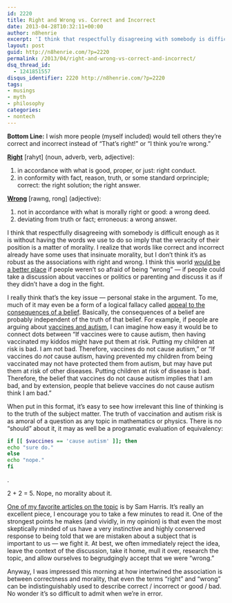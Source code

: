 ```yaml
---
id: 2220
title: Right and Wrong vs. Correct and Incorrect
date: 2013-04-28T10:32:11+00:00
author: n8henrie
excerpt: 'I think that respectfully disagreeing with somebody is difficult enough as it is without having the words we use to do so imply that the veracity of their position is a matter of morality. '
layout: post
guid: http://n8henrie.com/?p=2220
permalink: /2013/04/right-and-wrong-vs-correct-and-incorrect/
dsq_thread_id:
  - 1241851557
disqus_identifier: 2220 http://n8henrie.com/?p=2220
tags:
- musings
- myth
- philosophy
categories:
- nontech
---
```

**Bottom Line:** I wish more people (myself included) would tell others they’re correct and incorrect instead of “That’s right!” or “I think you’re wrong.” <!--more-->

<a target="_blank" href="http://dictionary.reference.com/browse/right"><strong>Right</strong></a> \[rahyt\] (noun, adverb, verb, adjective):

  1. in accordance with what is good, proper, or just: right conduct.
  2. in conformity with fact, reason, truth, or some standard orprinciple; correct: the right solution; the right answer.

<a target="_blank" href="http://dictionary.reference.com/browse/wrong"><strong>Wrong</strong></a> \[rawng, rong\] (adjective):

  1. not in accordance with what is morally right or good: a wrong deed.
  2. deviating from truth or fact; erroneous: a wrong answer.

I think that respectfully disagreeing with somebody is difficult enough as it is without having the words we use to do so imply that the veracity of their position is a matter of morality. I realize that words like correct and incorrect already have some uses that insinuate morality, but I don’t think it’s as robust as the associations with right and wrong. I think this world <a target="_blank" href="http://www.ted.com/talks/kathryn_schulz_on_being_wrong.html" title="Kathryn Schulz: On being wrong | Video on TED.com">would be a better place</a> if people weren’t so afraid of being “wrong” — if people could take a discussion about vaccines or politics or parenting and discuss it as if they didn’t have a dog in the fight.

I really think that’s the key issue — personal stake in the argument. To me, much of it may even be a form of a logical fallacy called <a target="_blank" href="http://www.nizkor.org/features/fallacies/appeal-to-consequences.html" title="Fallacy: Appeal to Consequences of a Belief - The Nizkor Project">appeal to the consequences of a belief</a>. Basically, the consequences of a belief are probably independent of the truth of that belief. For example, if people are arguing about <a target="_blank" href="http://en.wikipedia.org/wiki/MMR_vaccine_controversy" title="MMR vaccine controversy - Wikipedia, the free encyclopedia">vaccines and autism</a>, I can imagine how easy it would be to connect dots between “If vaccines were to cause autism, then having vaccinated my kiddos might have put them at risk. Putting my children at risk is bad. I am not bad. Therefore, vaccines do not cause autism,” or “If vaccines do _not_ cause autism, having prevented my children from being vaccinated may not have protected them from autism, but may have put them at risk of other diseases. Putting children at risk of disease is bad. Therefore, the belief that vaccines do not cause autism implies that I am bad, and by extension, people that believe vaccines do not cause autism think I am bad.”

When put in this format, it’s easy to see how irrelevant this line of thinking is to the truth of the subject matter. The truth of vaccination and autism risk is as amoral of a question as any topic in mathematics or physics. There is no “should” about it, it may as well be a programatic evaluation of equivalency:

```bash
if [[ $vaccines == 'cause autism' ]]; then
echo "sure do."
else
echo "nope."
fi
```

.

2 + 2 = 5. Nope, no morality about it.

<a target="_blank" href="http://www.samharris.org/blog/item/the-fireplace-delusion" title="The Fireplace Delusion : Sam Harris">One of my favorite articles on the topic</a> is by Sam Harris. It’s really an excellent piece, I encourage you to take a few minutes to read it. One of the strongest points he makes (and vividly, in my opinion) is that even the most skeptically minded of us have a very instinctive and highly conserved response to being told that we are mistaken about a subject that is important to us — we fight it. At best, we often immediately reject the idea, leave the context of the discussion, take it home, mull it over, research the topic, and allow ourselves to begrudgingly accept that we were “wrong.”

Anyway, I was impressed this morning at how intertwined the association is between correctness and morality, that even the terms “right” and “wrong” can be indistinguishably used to describe correct / incorrect or good / bad. No wonder it’s so difficult to admit when we’re in error.
